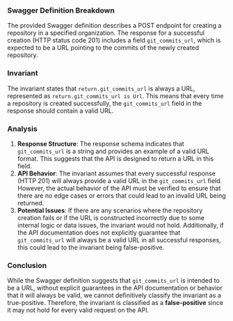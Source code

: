 ### Swagger Definition Breakdown
The provided Swagger definition describes a POST endpoint for creating a repository in a specified organization. The response for a successful creation (HTTP status code 201) includes a field `git_commits_url`, which is expected to be a URL pointing to the commits of the newly created repository.

### Invariant
The invariant states that `return.git_commits_url` is always a URL, represented as `return.git_commits_url is Url`. This means that every time a repository is created successfully, the `git_commits_url` field in the response should contain a valid URL.

### Analysis
1. **Response Structure**: The response schema indicates that `git_commits_url` is a string and provides an example of a valid URL format. This suggests that the API is designed to return a URL in this field.
2. **API Behavior**: The invariant assumes that every successful response (HTTP 201) will always provide a valid URL in the `git_commits_url` field. However, the actual behavior of the API must be verified to ensure that there are no edge cases or errors that could lead to an invalid URL being returned.
3. **Potential Issues**: If there are any scenarios where the repository creation fails or if the URL is constructed incorrectly due to some internal logic or data issues, the invariant would not hold. Additionally, if the API documentation does not explicitly guarantee that `git_commits_url` will always be a valid URL in all successful responses, this could lead to the invariant being false-positive.

### Conclusion
While the Swagger definition suggests that `git_commits_url` is intended to be a URL, without explicit guarantees in the API documentation or behavior that it will always be valid, we cannot definitively classify the invariant as a true-positive. Therefore, the invariant is classified as a **false-positive** since it may not hold for every valid request on the API.
